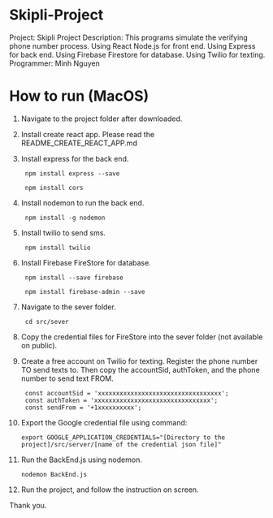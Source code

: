 # Skipli-Project

Project: Skipli Project
Description: This programs simulate the verifying phone number process.
             Using React Node.js for front end.
             Using Express for back end.
             Using Firebase Firestore for database.
             Using Twilio for texting.
Programmer: Minh Nguyen

# How to run (MacOS)

1. Navigate to the project folder after downloaded.

2. Install create react app. Please read the README_CREATE_REACT_APP.md
  
3. Install express for the back end.
  
        npm install express --save
  
        npm install cors
  
4. Install nodemon to run the back end.
  
        npm install -g nodemon
  
5. Install twilio to send sms.
  
        npm install twilio
  
6. Install Firebase FireStore for database.
  
        npm install --save firebase
  
        npm install firebase-admin --save
  
7. Navigate to the sever folder.
  
        cd src/sever
  
8. Copy the credential files for FireStore into the sever folder (not available on public).

9. Create a free account on Twilio for texting. Register the phone number TO send texts to. Then copy the accountSid, authToken, and the phone number to send text FROM.

        const accountSid = 'xxxxxxxxxxxxxxxxxxxxxxxxxxxxxxxxxx';
        const authToken = 'xxxxxxxxxxxxxxxxxxxxxxxxxxxxxxxx';
        const sendFrom = '+1xxxxxxxxxx';

10. Export the Google credential file using command:
  
        export GOOGLE_APPLICATION_CREDENTIALS="[Directory to the project]/src/server/[name of the credential json file]"

11. Run the BackEnd.js using nodemon.
  
        nodemon BackEnd.js
  
12. Run the project, and follow the instruction on screen.

Thank you.
  
  
                

  
  

  
